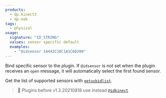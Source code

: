 ```yaml
---
products:
  - dp.kinect3
  - dp.oak
tags:
  - physical
usage:
  signature: "ID_STRING"
  values: sensor specific default
  examples:
    - "@idsensor 14442C10C1A1C6D200"
---
```


Bind specific sensor to the plugin. If `@idsensor` is not set
when the plugin receives an `open` message, it will automatically select
the first found sensor.

Get the list of supported sensors with [`getusbidlist`](../methods/getusbidlist.md).

> :memo: Plugins before v1.3.20210818 use instead [`@idkinect`](idkinect.md)
